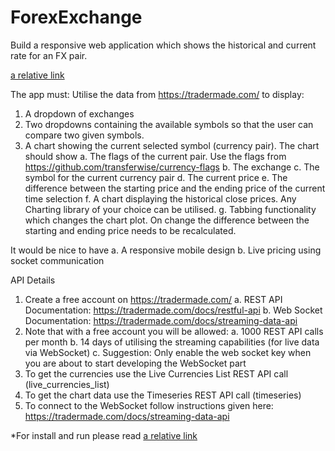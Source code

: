 # ForexExchange

Build a responsive web application which shows the historical and current rate for an FX pair.

[a relative link](src/assets/design.png)

The app must:
Utilise the data from https://tradermade.com/ to display:

1.	A dropdown of exchanges
2.	Two dropdowns containing the available symbols so that the user can compare two given symbols.
3.	A chart showing the current selected symbol (currency pair). The chart should show
  a.	The flags of the current pair. Use the flags from https://github.com/transferwise/currency-flags
  b.	The exchange
  c.	The symbol for the current currency pair
  d.	The current price
  e.	The difference between the starting price and the ending price of the current time selection
  f.	A chart displaying the historical close prices. Any Charting library of your choice can be utilised.
  g.	Tabbing functionality which changes the chart plot. On change the difference between the starting and ending  price needs to be recalculated.

It would be nice to have 
a.	A responsive mobile design
b.	Live pricing using socket communication

API Details

1.	Create a free account on https://tradermade.com/
  a.	REST API Documentation: https://tradermade.com/docs/restful-api
  b.	Web Socket Documentation: https://tradermade.com/docs/streaming-data-api
2.	Note that with a free account you will be allowed:
  a.	1000 REST API calls per month
  b.	14 days of utilising the streaming capabilities (for live data via WebSocket)
  c.	Suggestion: Only enable the web socket key when you are about to start developing the WebSocket part
3.	To get the currencies use the Live Currencies List REST API call (live_currencies_list)
4.	To get the chart data use the Timeseries REST API call (timeseries)
5.	To connect to the WebSocket follow instructions given here: https://tradermade.com/docs/streaming-data-api

*For install and run please read [a relative link](Install.md)
